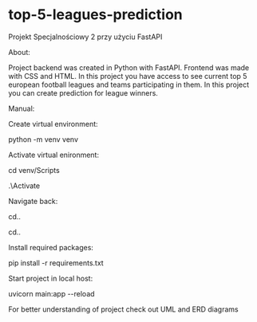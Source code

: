 # top-5-leagues-prediction
Projekt Specjalnościowy 2 przy użyciu FastAPI

About:

Project backend was created in Python with FastAPI. Frontend was made with CSS and HTML.
In this project you have access to see current top 5 european football leagues and teams participating in them.
In this project you can create prediction for league winners.

Manual:

Create virtual environment:

  python -m venv venv

Activate virtual enironment:

cd venv/Scripts

.\Activate

Navigate back:

cd.. 

cd..

  
Install required packages:

  pip install -r requirements.txt


  
Start project in local host:

  uvicorn main:app --reload



For better understanding of project check out UML and ERD diagrams

